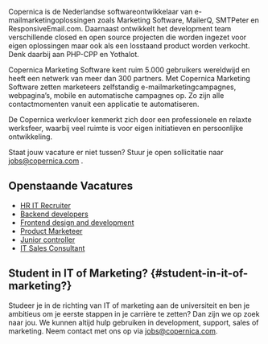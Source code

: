 Copernica is de Nederlandse softwareontwikkelaar van
e-mailmarketingoplossingen zoals Marketing Software, MailerQ, SMTPeter
en ResponsiveEmail.com. Daarnaast ontwikkelt het development team
verschillende closed en open source projecten die worden ingezet voor
eigen oplossingen maar ook als een losstaand product worden verkocht.
Denk daarbij aan PHP-CPP en Yothalot.

Copernica Marketing Software kent ruim 5.000 gebruikers wereldwijd en
heeft een netwerk van meer dan 300 partners. Met Copernica Marketing
Software zetten marketeers zelfstandig e-mailmarketingcampagnes,
webpagina’s, mobile en automatische campagnes op. Zo zijn alle
contactmomenten vanuit een applicatie te automatiseren.

De Copernica werkvloer kenmerkt zich door een professionele en relaxte
werksfeer, waarbij veel ruimte is voor eigen initiatieven en
persoonlijke ontwikkeling.

Staat jouw vacature er niet tussen? Stuur je open sollicitatie naar
[jobs@copernica.com](<mailto:jobs@copernica.com>) .

Openstaande Vacatures
---------------------

-   [HR IT
    Recruiter](https://www.copernica.com/nl/about-us/jobs/vacature-hr-it-recruiter)
-   [Backend
    developers](https://www.copernica.com/nl/vacatures/vacature-back-end-developer-in-amsterdam)
-   [Frontend design and
    development](https://www.copernica.com/nl/vacatures/vacature-front-end-designer-developer-in-amsterdam)
-   [Product
    Marketeer](https://www.copernica.com/nl/about-us/jobs/vacature-product-marketeer)
-   [Junior
    controller](https://www.copernica.com/nl/vacatures/vacature-junior-controller-in-amsterdam)
-   [IT Sales
    Consultant](https://www.copernica.com/nl/vacatures/vacature-it-sales-consultant-in-amsterdam)

Student in IT of Marketing? {#student-in-it-of-marketing?}
---------------------------

Studeer je in de richting van IT of marketing aan de universiteit en ben
je ambitieus om je eerste stappen in je carrière te zetten? Dan zijn we
op zoek naar jou. We kunnen altijd hulp gebruiken in development,
support, sales of marketing. Neem contact met ons op via
[jobs@copernica.com](<mailto:jobs@copernica.com>).
